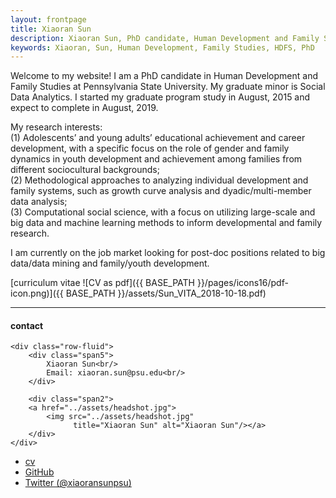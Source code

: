 ```yaml
---
layout: frontpage
title: Xiaoran Sun
description: Xiaoran Sun, PhD candidate, Human Development and Family Studies, Pennsylvania State University. 
keywords: Xiaoran, Sun, Human Development, Family Studies, HDFS, PhD
---
```


Welcome to my website! I am a PhD candidate in Human Development and Family Studies at Pennsylvania State University. My graduate minor is Social Data Analytics. I started my graduate program study in August, 2015 and expect to complete in August, 2019. 

My research interests: <br/>
(1) Adolescents’ and young adults’ educational achievement and career development, with a specific focus on the role of gender and family dynamics in youth development and achievement among families from different sociocultural backgrounds; <br/>
(2) Methodological approaches to analyzing individual development and family systems, such as growth curve analysis and dyadic/multi-member data analysis; <br/>
(3) Computational social science, with a focus on utilizing large-scale and big data and machine learning methods to inform developmental and family research.

I am currently on the job market looking for post-doc positions related to big data/data mining and family/youth development.

[curriculum vitae ![CV as pdf]({{ BASE_PATH }}/pages/icons16/pdf-icon.png)]({{ BASE_PATH }}/assets/Sun_VITA_2018-10-18.pdf)<br/>


---


<div class="container">
<h4><a name="contact"></a>contact</h4>

    <div class="row-fluid">
        <div class="span5">
            Xiaoran Sun<br/>
            Email: xiaoran.sun@psu.edu<br/>
        </div>

        <div class="span2">
        <a href="../assets/headshot.jpg">
            <img src="../assets/headshot.jpg"
                  title="Xiaoran Sun" alt="Xiaoran Sun"/></a>
        </div>
    </div>
</div>

<div class="navbar">
  <div class="navbar-inner">
      <ul class="nav">
          <li><a href="{{ BASE_PATH }}/assets/Sun_VITA_2018-10-18.pdf">cv</a></li>
          <li><a href="https://github.com/xiaoransun">GitHub</a></li>
          <li><a href="https://twitter.com/xiaoransunpsu">Twitter (@xiaoransunpsu)</a></li>
      </ul>
  </div>
</div>
